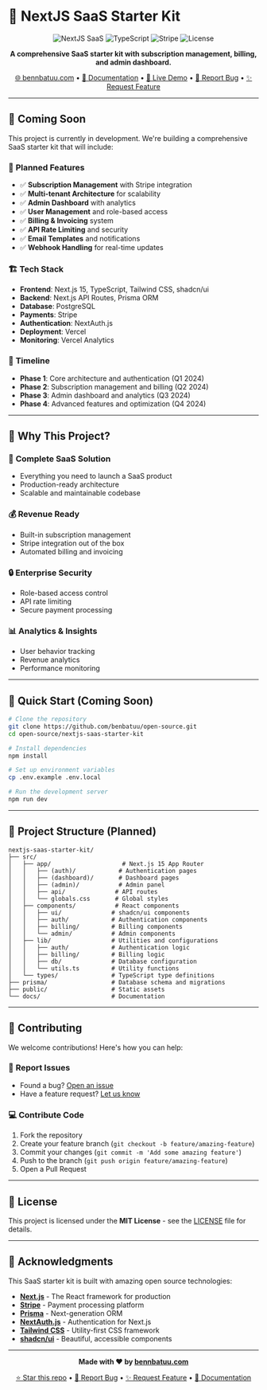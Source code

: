 # 🏢 NextJS SaaS Starter Kit

<div align="center">

![NextJS SaaS](https://img.shields.io/badge/Next.js-15-black?style=for-the-badge&logo=next.js)
![TypeScript](https://img.shields.io/badge/TypeScript-007ACC?style=for-the-badge&logo=typescript&logoColor=white)
![Stripe](https://img.shields.io/badge/Stripe-635BFF?style=for-the-badge&logo=stripe&logoColor=white)
![License](https://img.shields.io/badge/license-MIT-blue?style=for-the-badge)

**A comprehensive SaaS starter kit with subscription management, billing, and admin dashboard.**

[🌐 bennbatuu.com](https://bennbatuu.com) • [📖 Documentation](#-documentation) • [🎨 Live Demo](#-live-demo) • [🐛 Report Bug](https://github.com/benbatuu/open-source/issues) • [✨ Request Feature](https://github.com/benbatuu/open-source/issues)

</div>

---

## 🚧 Coming Soon

This project is currently in development. We're building a comprehensive SaaS starter kit that will include:

### 🎯 **Planned Features**

- ✅ **Subscription Management** with Stripe integration
- ✅ **Multi-tenant Architecture** for scalability
- ✅ **Admin Dashboard** with analytics
- ✅ **User Management** and role-based access
- ✅ **Billing & Invoicing** system
- ✅ **API Rate Limiting** and security
- ✅ **Email Templates** and notifications
- ✅ **Webhook Handling** for real-time updates

### 🏗️ **Tech Stack**

- **Frontend**: Next.js 15, TypeScript, Tailwind CSS, shadcn/ui
- **Backend**: Next.js API Routes, Prisma ORM
- **Database**: PostgreSQL
- **Payments**: Stripe
- **Authentication**: NextAuth.js
- **Deployment**: Vercel
- **Monitoring**: Vercel Analytics

### 📅 **Timeline**

- **Phase 1**: Core architecture and authentication (Q1 2024)
- **Phase 2**: Subscription management and billing (Q2 2024)
- **Phase 3**: Admin dashboard and analytics (Q3 2024)
- **Phase 4**: Advanced features and optimization (Q4 2024)

---

## 🌟 Why This Project?

### 🚀 **Complete SaaS Solution**
- Everything you need to launch a SaaS product
- Production-ready architecture
- Scalable and maintainable codebase

### 💰 **Revenue Ready**
- Built-in subscription management
- Stripe integration out of the box
- Automated billing and invoicing

### 🔒 **Enterprise Security**
- Role-based access control
- API rate limiting
- Secure payment processing

### 📊 **Analytics & Insights**
- User behavior tracking
- Revenue analytics
- Performance monitoring

---

## 🚀 Quick Start (Coming Soon)

```bash
# Clone the repository
git clone https://github.com/benbatuu/open-source.git
cd open-source/nextjs-saas-starter-kit

# Install dependencies
npm install

# Set up environment variables
cp .env.example .env.local

# Run the development server
npm run dev
```

---

## 📁 Project Structure (Planned)

```
nextjs-saas-starter-kit/
├── src/
│   ├── app/                    # Next.js 15 App Router
│   │   ├── (auth)/            # Authentication pages
│   │   ├── (dashboard)/       # Dashboard pages
│   │   ├── (admin)/           # Admin panel
│   │   ├── api/              # API routes
│   │   └── globals.css       # Global styles
│   ├── components/           # React components
│   │   ├── ui/              # shadcn/ui components
│   │   ├── auth/            # Authentication components
│   │   ├── billing/         # Billing components
│   │   └── admin/           # Admin components
│   ├── lib/                 # Utilities and configurations
│   │   ├── auth/            # Authentication logic
│   │   ├── billing/         # Billing logic
│   │   ├── db/              # Database configuration
│   │   └── utils.ts         # Utility functions
│   └── types/               # TypeScript type definitions
├── prisma/                  # Database schema and migrations
├── public/                  # Static assets
└── docs/                    # Documentation
```

---

## 🤝 Contributing

We welcome contributions! Here's how you can help:

### 🐛 **Report Issues**
- Found a bug? [Open an issue](https://github.com/benbatuu/open-source/issues)
- Have a feature request? [Let us know](https://github.com/benbatuu/open-source/issues)

### 💻 **Contribute Code**
1. Fork the repository
2. Create your feature branch (`git checkout -b feature/amazing-feature`)
3. Commit your changes (`git commit -m 'Add some amazing feature'`)
4. Push to the branch (`git push origin feature/amazing-feature`)
5. Open a Pull Request

---

## 📄 License

This project is licensed under the **MIT License** - see the [LICENSE](LICENSE) file for details.

---

## 🙏 Acknowledgments

This SaaS starter kit is built with amazing open source technologies:

- [**Next.js**](https://nextjs.org/) - The React framework for production
- [**Stripe**](https://stripe.com/) - Payment processing platform
- [**Prisma**](https://prisma.io/) - Next-generation ORM
- [**NextAuth.js**](https://next-auth.js.org/) - Authentication for Next.js
- [**Tailwind CSS**](https://tailwindcss.com/) - Utility-first CSS framework
- [**shadcn/ui**](https://ui.shadcn.com/) - Beautiful, accessible components

---

<div align="center">

**Made with ❤️ by [bennbatuu.com](https://bennbatuu.com)**

[⭐ Star this repo](https://github.com/benbatuu/open-source) • [🐛 Report Bug](https://github.com/benbatuu/open-source/issues) • [✨ Request Feature](https://github.com/benbatuu/open-source/issues) • [📖 Documentation](https://github.com/benbatuu/open-source#readme)

</div>
